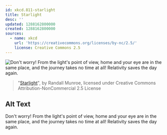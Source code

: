 ```yaml
---
id: xkcd.811-starlight
title: Starlight
desc: ''
updated: 1288162800000
created: 1288162800000
sources:
  - name: xkcd
    url: 'https://creativecommons.org/licenses/by-nc/2.5/'
    license: Creative Commons 2.5
---
```

![Don't worry! From the light's point of view, home and your eye are in the same place, and the journey takes no time at all! Relativity saves the day again.](https://imgs.xkcd.com/comics/starlight.png)
> "[Starlight](https://xkcd.com/811/)", by Randall Munroe, licensed under Creative Commons Attribution-NonCommercial 2.5 License

## Alt Text
Don't worry! From the light's point of view, home and your eye are in the same place, and the journey takes no time at all! Relativity saves the day again.
